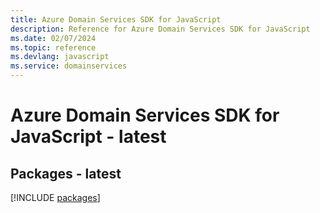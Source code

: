 ```yaml
---
title: Azure Domain Services SDK for JavaScript
description: Reference for Azure Domain Services SDK for JavaScript
ms.date: 02/07/2024
ms.topic: reference
ms.devlang: javascript
ms.service: domainservices
---
```

# Azure Domain Services SDK for JavaScript - latest
## Packages - latest
[!INCLUDE [packages](domain-services-index.md)]